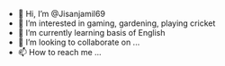 - 👋 Hi, I’m @Jisanjamil69
- 👀 I’m interested in gaming, gardening, playing cricket
- 🌱 I’m currently learning basis of English
- 💞️ I’m looking to collaborate on ...
- 📫 How to reach me ...

<!---
Jisanjamil69/Jisanjamil69 is a ✨ special ✨ repository because its `README.md` (this file) appears on your GitHub profile.
You can click the Preview link to take a look at your changes.
--->
